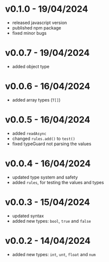 # v0.1.0 - 19/04/2024

- released javascript version
- published npm package
- fixed minor bugs

# v0.0.7 - 19/04/2024

- added object type

# v0.0.6 - 16/04/2024

- added array types (`T[]`)

# v0.0.5 - 16/04/2024

- added `readAsync`
- changed `rules.add()` to `test()`
- fixed typeGuard not parsing the values

# v0.0.4 - 16/04/2024

- updated type system and safety
- added `rules`, for testing the values and types

# v0.0.3 - 15/04/2024

- updated syntax
- added new types: `bool`, `true` and `false`

# v0.0.2 - 14/04/2024

- added new types: `int`, `unt`, `float` and `num`
